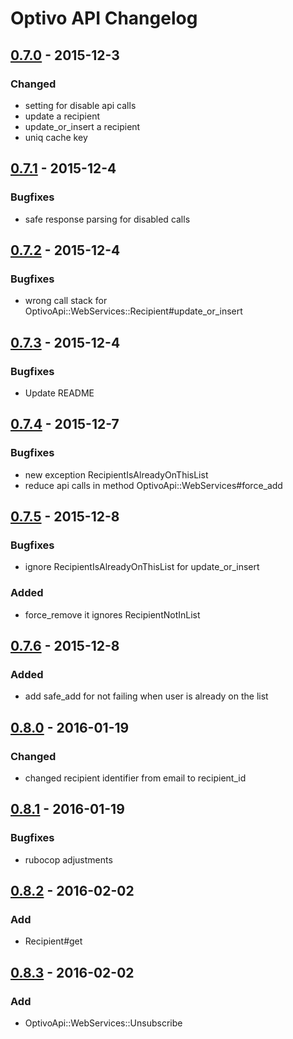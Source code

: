 # Optivo API Changelog

## [0.7.0] - 2015-12-3
### Changed
- setting for disable api calls
- update a recipient
- update_or_insert a recipient
- uniq cache key

## [0.7.1] - 2015-12-4
### Bugfixes
- safe response parsing for disabled calls

## [0.7.2] - 2015-12-4
### Bugfixes
- wrong call stack for OptivoApi::WebServices::Recipient#update_or_insert

## [0.7.3] - 2015-12-4
### Bugfixes
- Update README

## [0.7.4] - 2015-12-7
### Bugfixes
- new exception RecipientIsAlreadyOnThisList
- reduce api calls in method OptivoApi::WebServices#force_add

## [0.7.5] - 2015-12-8
### Bugfixes
- ignore RecipientIsAlreadyOnThisList for update_or_insert
### Added
- force_remove it ignores RecipientNotInList

## [0.7.6] - 2015-12-8
### Added
- add safe_add for not failing when user is already on the list

## [0.8.0] - 2016-01-19
### Changed
- changed recipient identifier from email to recipient_id

## [0.8.1] - 2016-01-19
### Bugfixes
- rubocop adjustments

## [0.8.2] - 2016-02-02
### Add
- Recipient#get


## [0.8.3] - 2016-02-02
### Add
- OptivoApi::WebServices::Unsubscribe


[0.7.0]: https://github.com/freeletics/optivo_api/compare/v0.6.0...v0.7.0
[0.7.1]: https://github.com/freeletics/optivo_api/compare/v0.7.0...v0.7.1
[0.7.2]: https://github.com/freeletics/optivo_api/compare/v0.7.1...v0.7.2
[0.7.3]: https://github.com/freeletics/optivo_api/compare/v0.7.2...v0.7.3
[0.7.4]: https://github.com/freeletics/optivo_api/compare/v0.7.3...v0.7.4
[0.7.5]: https://github.com/freeletics/optivo_api/compare/v0.7.4...v0.7.5
[0.7.6]: https://github.com/freeletics/optivo_api/compare/v0.7.5...v0.7.6
[0.8.0]: https://github.com/freeletics/optivo_api/compare/v0.7.6...v0.8.0
[0.8.1]: https://github.com/freeletics/optivo_api/compare/v0.8.0...v0.8.1
[0.8.2]: https://github.com/freeletics/optivo_api/compare/v0.8.1...v0.8.2
[0.8.3]: https://github.com/freeletics/optivo_api/compare/v0.8.2...v0.8.3
